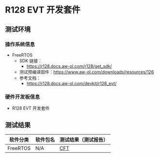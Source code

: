 # R128 EVT 开发套件

## 测试环境

### 操作系统信息

- FreeRTOS
    - SDK 链接：
        - https://r128.docs.aw-ol.com/r128/get_sdk/
    - 测试预编译固件：https://www.aw-ol.com/downloads/resources/126
    - 参考文档：
        - https://r128.docs.aw-ol.com/devkit/r128_evt/

### 硬件开发板信息

- R128 EVT 开发套件

## 测试结果

| 软件分类      | 软件包名      | 测试结果（测试报告） |
|--------------|-------------|------------------|
| FreeRTOS     | N/A         | [CFT][FreeRTOS]   |

[FreeRTOS]: ./FreeRTOS/README_zh.md
